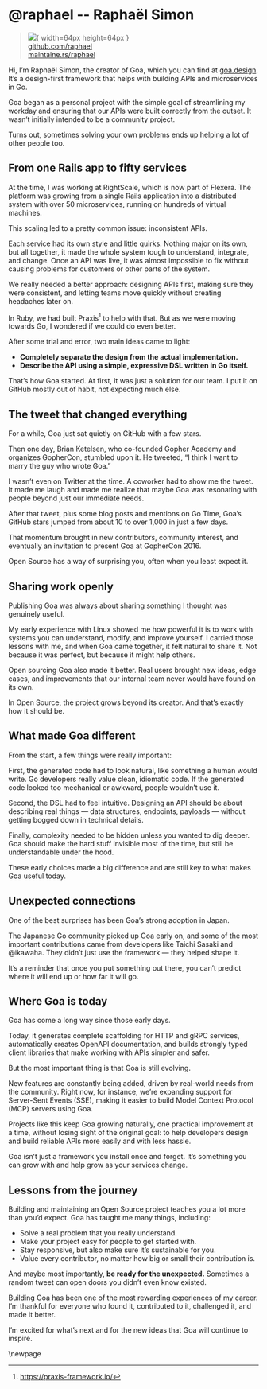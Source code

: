 # @raphael -- Raphaël Simon

> ![](https://i0.wp.com/github.com/raphael.png?resize=200%2C200&ssl=1){ width=64px height=64px }  
> [github.com/raphael](https://github.com/raphael)  
> [maintaine.rs/raphael](https://maintaine.rs/raphael)

Hi, I’m Raphaël Simon, the creator of Goa, which you can find at [goa.design](https://goa.design/). It’s a design-first framework that helps with building APIs and microservices in Go.

Goa began as a personal project with the simple goal of streamlining my workday and ensuring that our APIs were built correctly from the outset. It wasn’t initially intended to be a community project.

Turns out, sometimes solving your own problems ends up helping a lot of other people too.

## **From one Rails app to fifty services**

At the time, I was working at RightScale, which is now part of Flexera. The platform was growing from a single Rails application into a distributed system with over 50 microservices, running on hundreds of virtual machines.

This scaling led to a pretty common issue: inconsistent APIs.

Each service had its own style and little quirks. Nothing major on its own, but all together, it made the whole system tough to understand, integrate, and change. Once an API was live, it was almost impossible to fix without causing problems for customers or other parts of the system.

We really needed a better approach: designing APIs first, making sure they were consistent, and letting teams move quickly without creating headaches later on.

In Ruby, we had built Praxis[^280] to help with that. But as we were moving towards Go, I wondered if we could do even better.

After some trial and error, two main ideas came to light:

- **Completely separate the design from the actual implementation.**
- **Describe the API using a simple, expressive DSL written in Go itself.**

That’s how Goa started. At first, it was just a solution for our team. I put it on GitHub mostly out of habit, not expecting much else.

## **The tweet that changed everything**

For a while, Goa just sat quietly on GitHub with a few stars.

Then one day, Brian Ketelsen, who co-founded Gopher Academy and organizes GopherCon, stumbled upon it. He tweeted, “I think I want to marry the guy who wrote Goa.”

I wasn’t even on Twitter at the time. A coworker had to show me the tweet. It made me laugh and made me realize that maybe Goa was resonating with people beyond just our immediate needs.

After that tweet, plus some blog posts and mentions on Go Time, Goa’s GitHub stars jumped from about 10 to over 1,000 in just a few days.

That momentum brought in new contributors, community interest, and eventually an invitation to present Goa at GopherCon 2016\.

Open Source has a way of surprising you, often when you least expect it.

## **Sharing work openly**

Publishing Goa was always about sharing something I thought was genuinely useful.

My early experience with Linux showed me how powerful it is to work with systems you can understand, modify, and improve yourself. I carried those lessons with me, and when Goa came together, it felt natural to share it. Not because it was perfect, but because it might help others.

Open sourcing Goa also made it better. Real users brought new ideas, edge cases, and improvements that our internal team never would have found on its own.

In Open Source, the project grows beyond its creator. And that’s exactly how it should be.

## **What made Goa different**

From the start, a few things were really important:

First, the generated code had to look natural, like something a human would write. Go developers really value clean, idiomatic code. If the generated code looked too mechanical or awkward, people wouldn’t use it.

Second, the DSL had to feel intuitive. Designing an API should be about describing real things — data structures, endpoints, payloads — without getting bogged down in technical details.

Finally, complexity needed to be hidden unless you wanted to dig deeper. Goa should make the hard stuff invisible most of the time, but still be understandable under the hood.

These early choices made a big difference and are still key to what makes Goa useful today.

## **Unexpected connections**

One of the best surprises has been Goa’s strong adoption in Japan.

The Japanese Go community picked up Goa early on, and some of the most important contributions came from developers like Taichi Sasaki and @ikawaha. They didn’t just use the framework — they helped shape it.

It’s a reminder that once you put something out there, you can’t predict where it will end up or how far it will go.

## **Where Goa is today**

Goa has come a long way since those early days.

Today, it generates complete scaffolding for HTTP and gRPC services, automatically creates OpenAPI documentation, and builds strongly typed client libraries that make working with APIs simpler and safer.

But the most important thing is that Goa is still evolving.

New features are constantly being added, driven by real-world needs from the community. Right now, for instance, we’re expanding support for Server-Sent Events (SSE), making it easier to build Model Context Protocol (MCP) servers using Goa.

Projects like this keep Goa growing naturally, one practical improvement at a time, without losing sight of the original goal: to help developers design and build reliable APIs more easily and with less hassle.

Goa isn’t just a framework you install once and forget. It’s something you can grow with and help grow as your services change.

## **Lessons from the journey**

Building and maintaining an Open Source project teaches you a lot more than you’d expect. Goa has taught me many things, including:

- Solve a real problem that you really understand.
- Make your project easy for people to get started with.
- Stay responsive, but also make sure it’s sustainable for you.
- Value every contributor, no matter how big or small their contribution is.

And maybe most importantly, **be ready for the unexpected.** Sometimes a random tweet can open doors you didn’t even know existed.

Building Goa has been one of the most rewarding experiences of my career. I’m thankful for everyone who found it, contributed to it, challenged it, and made it better.

I’m excited for what’s next and for the new ideas that Goa will continue to inspire.

\newpage


[^280]: https://praxis-framework.io/
